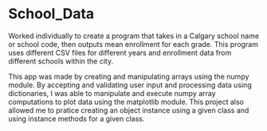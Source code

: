 # School_Data
Worked individually to create a program that takes in a Calgary school name or school code, then outputs mean enrollment for each grade. This program uses different CSV files for different years and enrollment data from different schools within the city.

This app was made by creating and manipulating arrays using the numpy module. By accepting and validating user input and processing data using dictionaries, I was able to manipulate and execute numpy array computations to plot data using the matplotlib module. This project also allowed me to pratice creating an object instance using a given class and using instance methods for a given class.
